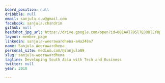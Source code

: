 ```yaml
---
board_position: null
dribbble: null
email: sanjula.c.w@gmail.com
facebook: sanjula.chandrin
github: null
headshot_jpg_url: https://drive.google.com/open?id=0B1AAl7D5l7EDOUlEY0pTUVJYQXc
layout: member_page
linkedin: sanjula-weerawardhena-a4a248a7
name: Sanjula Weerawardhena
personal_site: medium.com/@sanjula09
slug: sanjula-weerawardhena
tagline: Developing South Asia with Tech and Business
twitter: null
year: 2018

---
```

